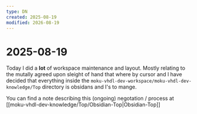 ```yaml
---
type: DN
created: 2025-08-19
modified: 2026-08-19
---
```

# 2025-08-19
Today I did a __lot__ of workspace maintenance and layout. Mostly relating to the mutally agreed upon sleight of hand that where by cursor and I have decided that everything inside the `moku-vhdl-dev-workspace/moku-vhdl-dev-knowledge/Top` directory is obsidans and I's to mange.

You can find a note describing this (ongoing) negotation / process at [[moku-vhdl-dev-knowledge/Top/Obsidian-Top|Obsidian-Top]]
